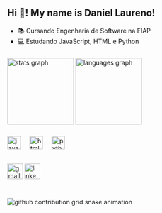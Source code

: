 <h2 align="left">Hi 👋! My name is Daniel Laureno!</h2>

- 📚 Cursando Engenharia de Software na FIAP
- 💻 Estudando JavaScript, HTML e Python

###

<div align="left">
  <img src="https://github-readme-stats.vercel.app/api?username=daniel-laureano&hide_title=false&hide_rank=false&show_icons=true&include_all_commits=true&count_private=true&disable_animations=false&theme=dracula&locale=en&hide_border=false" height="150" alt="stats graph"  />
  <img src="https://github-readme-stats.vercel.app/api/top-langs?username=daniel-laureano&locale=en&hide_title=false&layout=compact&card_width=320&langs_count=5&theme=dracula&hide_border=false" height="150" alt="languages graph"  />
</div>

###

<div align="left">
  <img src="https://cdn.jsdelivr.net/gh/devicons/devicon/icons/javascript/javascript-original.svg" height="30" alt="javascript logo"  />
  <img width="12" />
  <img src="https://cdn.jsdelivr.net/gh/devicons/devicon/icons/html5/html5-original.svg" height="30" alt="html5 logo"  />
  <img width="12" />
  <img src="https://cdn.jsdelivr.net/gh/devicons/devicon/icons/python/python-original.svg" height="30" alt="python logo"  />
  <img width="12" />
</div>    

###

<h2></h2>

###
<div align="left">
  <img src="https://img.shields.io/static/v1?message=Gmail&logo=gmail&label=&color=D14836&logoColor=white&labelColor=&style=for-the-badge" height="35" alt="gmail logo"  />
  <img src="https://img.shields.io/static/v1?message=LinkedIn&logo=linkedin&label=&color=0077B5&logoColor=white&labelColor=&style=for-the-badge" height="35" alt="linkedin logo"  />
</div>

###

<br clear="both">

<picture align="center">
  <source media="(prefers-color-scheme: dark)" srcset="https://raw.githubusercontent.com/daniel-laureano/daniel-laureano/output/github-contribution-grid-snake-dark.svg">
  <source media="(prefers-color-scheme: light)" srcset="https://raw.githubusercontent.com/daniel-laureano/daniel-laureano/output/github-contribution-grid-snake-dark.svg">
  <img align="center" alt="github contribution grid snake animation" src="https://raw.githubusercontent.com/daniel-laureano/daniellaureano/output/github-contribution-grid-snake.svg">
</picture>

###
